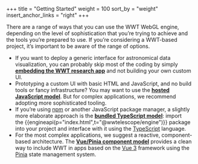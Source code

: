 +++
title = "Getting Started"
weight = 100
sort_by = "weight"
insert_anchor_links = "right"
+++

There are a range of ways that you can use the WWT WebGL engine, depending on
the level of sophistication that you’re trying to achieve and the tools you’re
prepared to use. If you’re considering a WWT-based project, it’s important to be
aware of the range of options.

- If you want to deploy a generic interface for astronomical data visualization,
  you can probably skip most of the coding by simply **[embedding the WWT
  research app](@/getting-started/embedded-app-model.md)** and not building your
  own custom UI.
- Prototyping a custom UI with basic HTML and JavaScript, and no build tools or
  fancy infrastructure? You may want to use the **[hosted JavaScript
  model](@/getting-started/hosted-javascript-model.md)**. But for complex
  applications, we recommend adopting more sophisticated tooling.
- If you’re using [npm] or another JavaScript package manager, a slightly more
  elaborate approach is the **[bundled TypeScript
  model](@/getting-started/bundled-typescript-model.md)**: import
  the {{engineapi(p="index.html",t="@wwtelescope/engine")}} package into your
  project and interface with it using the [TypeScript] language.
- For the most complex applications, we suggest a reactive, component-based
  architecture. The **[Vue/Pinia component
  model](@/getting-started/vue-component-model.md)** provides a clean way to
  include WWT in apps based on the [Vue 3] framework using the [Pinia] state
  management system.

[npm]: https://npmjs.com/
[TypeScript]: https://www.typescriptlang.org/
[Vue 3]: https://vuejs.org/
[Pinia]: https://pinia.vuejs.org/
